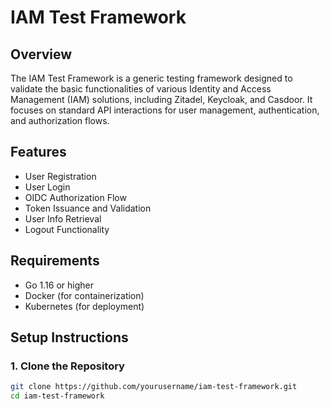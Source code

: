 # IAM Test Framework

## Overview
The IAM Test Framework is a generic testing framework designed to validate the basic functionalities of various Identity and Access Management (IAM) solutions, including Zitadel, Keycloak, and Casdoor. It focuses on standard API interactions for user management, authentication, and authorization flows.

## Features
- User Registration
- User Login
- OIDC Authorization Flow
- Token Issuance and Validation
- User Info Retrieval
- Logout Functionality

## Requirements
- Go 1.16 or higher
- Docker (for containerization)
- Kubernetes (for deployment)

## Setup Instructions

### 1. Clone the Repository
```bash
git clone https://github.com/yourusername/iam-test-framework.git
cd iam-test-framework